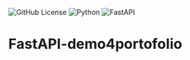 ![GitHub License](https://img.shields.io/github/license/WhiteHAT62/FastAPI-demo4portofolio) ![Python](https://img.shields.io/badge/python-3.13-blue.svg) ![FastAPI](https://img.shields.io/badge/FastAPI-0.110+-green.svg)

# FastAPI-demo4portofolio
